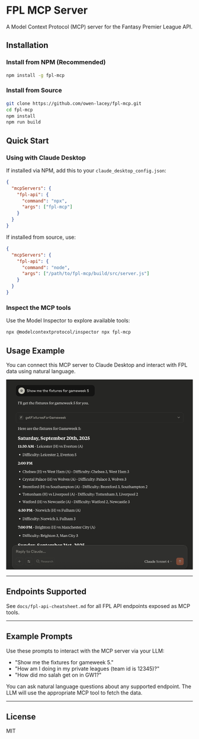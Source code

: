 # FPL MCP Server

A Model Context Protocol (MCP) server for the Fantasy Premier League API.

## Installation

### Install from NPM (Recommended)

```sh
npm install -g fpl-mcp
```

### Install from Source

```sh
git clone https://github.com/owen-lacey/fpl-mcp.git
cd fpl-mcp
npm install
npm run build
```

## Quick Start

### Using with Claude Desktop

If installed via NPM, add this to your `claude_desktop_config.json`:

```json
{
  "mcpServers": {
    "fpl-api": {
      "command": "npx",
      "args": ["fpl-mcp"]
    }
  }
}
```

If installed from source, use:

```json
{
  "mcpServers": {
    "fpl-api": {
      "command": "node",
      "args": ["/path/to/fpl-mcp/build/src/server.js"]
    }
  }
}
```

### Inspect the MCP tools
Use the Model Inspector to explore available tools:
```sh
npx @modelcontextprotocol/inspector npx fpl-mcp
```

## Usage Example

You can connect this MCP server to Claude Desktop and interact with FPL data using natural language.

![Screenshot of Claude Desktop using FPL MCP server](docs/claude-screenshot.png)

---

## Endpoints Supported
See `docs/fpl-api-cheatsheet.md` for all FPL API endpoints exposed as MCP tools.


---

## Example Prompts

Use these prompts to interact with the MCP server via your LLM:

- "Show me the fixtures for gameweek 5."
- "How am I doing in my private leagues (team id is 12345)?"
- "How did mo salah get on in GW1?"

You can ask natural language questions about any supported endpoint. The LLM will use the appropriate MCP tool to fetch the data.

---

## License
MIT


